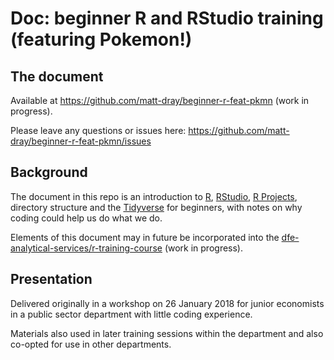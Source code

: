 # Doc: beginner R and RStudio training (featuring Pokemon!)

## The document

Available at https://github.com/matt-dray/beginner-r-feat-pkmn (work in progress).

Please leave any questions or issues here: https://github.com/matt-dray/beginner-r-feat-pkmn/issues

## Background

The document in this repo is an introduction to [R](https://www.r-project.org/about.html), [RStudio](https://www.rstudio.com/), [R Projects](https://support.rstudio.com/hc/en-us/articles/200526207-Using-Projects), directory structure and the [Tidyverse](https://www.tidyverse.org/) for beginners, with notes on why coding could help us do what we do.

Elements of this document may in future be incorporated into the [dfe-analytical-services/r-training-course](https://github.com/dfe-analytical-services/r-training-course) (work in progress).

## Presentation

Delivered originally in a workshop on 26 January 2018 for junior economists in a public sector department with little coding experience.

Materials also used in later training sessions within the department and also co-opted for use in other departments.

